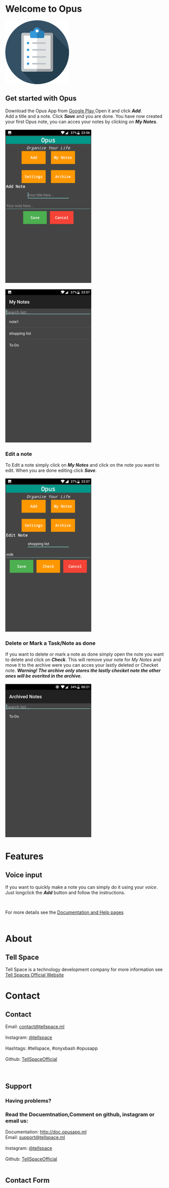 # Welcome to Opus
<img src="OpusAppLogo.png">
<br>

## Get started with Opus

Download the Opus App from <a href="#"> Google Play </a>
Open it and click ***Add***.<br>
Add a title and a note.
Click ***Save*** and you are done.
You have now created your first Opus note, you can acces your notes by clicking on ***My Notes***.
<br>
<br>
<img src="Screenshot_20170603-235646.png" width="270" height="480">
<br>
<br>
<img src="Screenshot_20170603-235728.png" width="270" height="480">
<br>

### Edit a note

To Edit a note simply click on ***My Notes*** and click on the note you want to edit.
When you are done editing click ***Save***.
<br>
<br>
<img src="Screenshot_20170603-235737.png" width="270" height="480">
<br>

### Delete or Mark a Task/Note as done

If you want to delete or mark a note as done simply open the note you want to delete and click on ***Check***. This will remove your note for _My Notes_ and move it to the archive were you can acces your lastly deleted or Checket note.
***Warning! The archive only stores the lastly checket note the other ones will be overited in the archive.***
<br>
<br>
<img src="Screenshot_20170604-002200.png" width="270" height="480">
<br>

# Features

## Voice input

If you want to quickly make a note you can simply do it using your _voice_. Just longclick the ***Add*** button and follow the instructions.

<br>

For more details see the <a href="#"> Documentation and Help pages </a>
<br>
<br>
# About

## Tell Space

Tell Space is a technology development company for more information see <a href="http://tellspace.ml"> Tell Spaces Official Website </a>

# Contact
## Contact
Email: contact@tellspace.ml
<br>
<br>
Instagram: <a href="http://www.instagram.com/tellspace/"> @tellspace </a>
<br>
<br>
Hashtags: #tellspace, #onyxbash #opusapp
<br>
<br>
Github: <a href="https://github.com/TellSpaceOfficial"> TellSpaceOfficial </a>
<br>
<br>
<br>
## Support
### Having problems?
### Read the Docuemtnation,Comment on github, instagram or email us:
Documentation: <a href="doc.opusapp.ml"> http://doc.opusapp.ml </a>
<br>
Email: support@tellspace.ml
<br>
<br>
Instagram: <a href="http://www.instagram.com/tellspace/"> @tellspace </a>
<br>
<br>
Github: <a href="https://github.com/TellSpaceOfficial"> TellSpaceOfficial </a>
<br> <br>
## Contact Form
<br>
<br>
